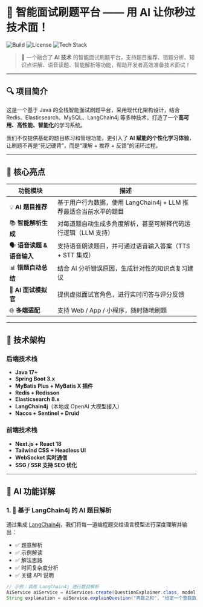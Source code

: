 # 🧠 智能面试刷题平台 —— 用 AI 让你秒过技术面！

![Build](https://img.shields.io/badge/build-passing-brightgreen) 
![License](https://img.shields.io/badge/license-MIT-blue)
![Tech Stack](https://img.shields.io/badge/tech-java%20spring%20redis%20ai-orange)

> 🚀 一个融合了 **AI 技术** 的智能面试刷题平台，支持题目推荐、错题分析、知识点讲解、语音读题、智能解析等功能，帮助开发者高效准备技术面试！

---

## 🔍 项目简介

这是一个基于 Java 的全栈智能面试刷题平台，采用现代化架构设计，结合 Redis、Elasticsearch、MySQL、LangChain4j 等多种技术，打造了一个**高可用、高性能、智能化**的学习系统。

我们不仅提供基础的题目练习和管理功能，更引入了 **AI 赋能的个性化学习体验**，让刷题不再是“死记硬背”，而是“理解 + 推荐 + 反馈”的闭环过程。

---

## 🚀 核心亮点

| 功能模块 | 描述 |
|----------|------|
| 💡 **AI 题目推荐** | 基于用户行为数据，使用 LangChain4j + LLM 推荐最适合当前水平的题目 |
| 📚 **智能解析生成** | 对每道题自动生成多角度解析，甚至可解释代码运行逻辑（LLM 支持） |
| 🗣️ **语音读题 & 语音输入** | 支持语音朗读题目，并可通过语音输入答案（TTS + STT 集成） |
| 📊 **错题自动总结** | 结合 AI 分析错误原因，生成针对性的知识点复习建议 |
| 🤖 **AI 面试模拟官** | 提供虚拟面试官角色，进行实时问答与评分反馈 |
| 🌐 **多端适配** | 支持 Web / App / 小程序，随时随地刷题 |

---

## 🧰 技术架构

### 后端技术栈

- **Java 17+**
- **Spring Boot 3.x**
- **MyBatis Plus + MyBatis X 插件**
- **Redis + Redisson**
- **Elasticsearch 8.x**
- **LangChain4j**（本地或 OpenAI 大模型接入）
- **Nacos + Sentinel + Druid**

### 前端技术栈

- **Next.js + React 18**
- **Tailwind CSS + Headless UI**
- **WebSocket 实时通信**
- **SSG / SSR 支持 SEO 优化**

---

## 🤖 AI 功能详解

### 1. 🧠 基于 LangChain4j 的 AI 题目解析

通过集成 [LangChain4j](https://github.com/langchain4j/langchain4j)，我们将每一道编程题交给语言模型进行深度理解并输出：

- ✅ 题意解析
- ✅ 示例解读
- ✅ 解法思路
- ✅ 时间复杂度分析
- ✅ 关键 API 说明

```java
// 示例：调用 LangChain4j 进行题目解析
AiService aiService = AiServices.create(QuestionExplainer.class, model);
String explanation = aiService.explainQuestion("两数之和", "给定一个整数数组 nums 和一个整数目标值 target，请你在该数组中找出 和为目标值 target 的两个整数，并返回它们的数组下标。");

